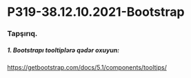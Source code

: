 # P319-38.12.10.2021-Bootstrap



### Tapşırıq.



##### 1. Bootstrapı tooltiplərə qədər oxuyun:
https://getbootstrap.com/docs/5.1/components/tooltips/
